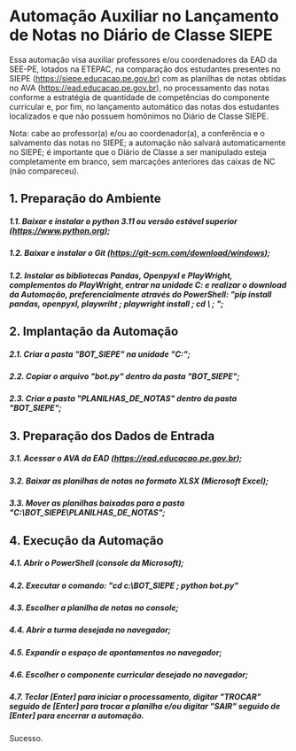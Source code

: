 # Automação Auxiliar no Lançamento de Notas no Diário de Classe SIEPE

Essa automação visa auxiliar professores e/ou coordenadores da EAD da SEE-PE, lotados na ETEPAC, na comparação dos estudantes presentes no SIEPE (https://siepe.educacao.pe.gov.br) com as planilhas de notas obtidas no AVA (https://ead.educacao.pe.gov.br), no processamento das notas conforme a estratégia de quantidade de competências do componente curricular e, por fim, no lançamento automático das notas dos estudantes localizados e que não possuem homônimos no Diário de Classe SIEPE.

Nota: cabe ao professor(a) e/ou ao coordenador(a), a conferência e o salvamento das notas no SIEPE; a automação não salvará automaticamente no SIEPE; é importante que o Diário de Classe a ser manipulado esteja completamente em branco, sem marcações anteriores das caixas de NC (não compareceu).

## 1. Preparação do Ambiente

##### 1.1. Baixar e instalar o python 3.11 ou versão estável superior (https://www.python.org);
##### 1.2. Baixar e instalar o Git (https://git-scm.com/download/windows);
##### 1.2. Instalar as bibliotecas Pandas, Openpyxl e PlayWright, complementos do PlayWright, entrar na unidade C: e realizar o download da Automação, preferencialmente através do PowerShell: "pip install pandas, openpyxl, playwriht ; playwright install ; cd \ ; ";

## 2. Implantação da Automação

##### 2.1. Criar a pasta "BOT_SIEPE" na unidade "C:";
##### 2.2. Copiar o arquivo "bot.py" dentro da pasta "BOT_SIEPE";
##### 2.3. Criar a pasta "PLANILHAS_DE_NOTAS" dentro da pasta "BOT_SIEPE";

## 3. Preparação dos Dados de Entrada

##### 3.1. Acessar o AVA da EAD (https://ead.educacao.pe.gov.br);
##### 3.2. Baixar as planilhas de notas no formato XLSX (Microsoft Excel);
##### 3.3. Mover as planilhas baixadas para a pasta "C:\BOT_SIEPE\PLANILHAS_DE_NOTAS";

## 4. Execução da Automação

##### 4.1. Abrir o PowerShell (console da Microsoft);
##### 4.2. Executar o comando: "cd c:\BOT_SIEPE ; python bot.py"
##### 4.3. Escolher a planilha de notas no console;
##### 4.4. Abrir a turma desejada no navegador;
##### 4.5. Expandir o espaço de apontamentos no navegador;
##### 4.6. Escolher o componente curricular desejado no navegador;
##### 4.7. Teclar [Enter] para iniciar o processamento, digitar "TROCAR" seguido de [Enter] para trocar a planilha e/ou digitar "SAIR" seguido de [Enter] para encerrar a automação.

Sucesso.
